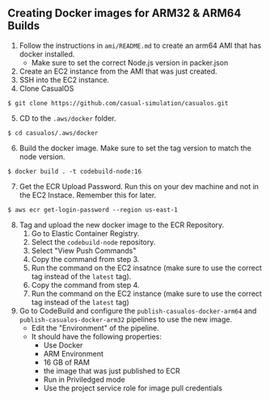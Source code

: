## Creating Docker images for ARM32 & ARM64 Builds

1. Follow the instructions in `ami/README.md` to create an arm64 AMI that has docker installed.
    - Make sure to set the correct Node.js version in packer.json
2. Create an EC2 instance from the AMI that was just created.
3. SSH into the EC2 instance.
4. Clone CasualOS

```
$ git clone https://github.com/casual-simulation/casualos.git
```

5. CD to the `.aws/docker` folder.

```
$ cd casualos/.aws/docker
```

6. Build the docker image. Make sure to set the tag version to match the node version.

```
$ docker build . -t codebuild-node:16
```

7. Get the ECR Upload Password. Run this on your dev machine and not in the EC2 Instace. Remember this for later.

```
$ aws ecr get-login-password --region us-east-1
```

8. Tag and upload the new docker image to the ECR Repository.
    1. Go to Elastic Container Registry.
    2. Select the `codebuild-node` repository.
    3. Select "View Push Commands"
    4. Copy the command from step 3.
    5. Run the command on the EC2 insatnce (make sure to use the correct tag instead of the `latest` tag).
    6. Copy the command from step 4.
    7. Run the command on the EC2 instance (make sure to use the correct tag instead of the `latest` tag)
9. Go to CodeBuild and configure the `publish-casualos-docker-arm64` and `publish-casualos-docker-arm32` pipelines to use the new image.
    - Edit the "Environment" of the pipeline.
    - It should have the following properties:
        - Use Docker
        - ARM Environment
        - 16 GB of RAM
        - the image that was just published to ECR
        - Run in Priviledged mode
        - Use the project service role for image pull credentials
